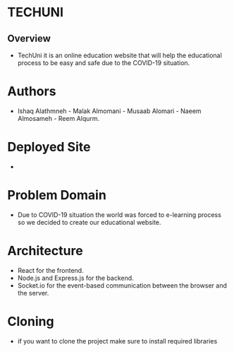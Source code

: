 # TECHUNI

## Overview
* TechUni it is an online education website that will help the educational process to be easy and safe due to the COVID-19 situation.

# Authors
* Ishaq Alathmneh - Malak Almomani - Musaab Alomari - Naeem Almosameh - Reem Alqurm.

# Deployed Site
* 

# Problem Domain
* Due to COVID-19 situation the world was forced to e-learning process so we decided to create our educational website.

# Architecture
* React for the frontend.
* Node.js and Express.js for the backend.
* Socket.io for the event-based communication between the browser and the server.
# Cloning
* if you want to clone the project make sure to install required libraries

